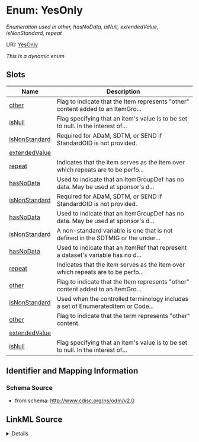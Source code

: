 # Enum: YesOnly




_Enumeration used in other, hasNoData, isNull, extendedValue, isNonStandard, repeat_



URI: [YesOnly](YesOnly)


_This is a dynamic enum_



## Slots

| Name | Description |
| ---  | --- |
| [other](other.md) | Flag to indicate that the Item represents "other" content added to an ItemGro... |
| [isNull](isNull.md) | Flag specifying that an item's value is to be set to null. In the interest of... |
| [isNonStandard](isNonStandard.md) | Required for ADaM, SDTM, or SEND if StandardOID is not provided. |
| [extendedValue](extendedValue.md) |  |
| [repeat](repeat.md) | Indicates that the item serves as the item over which repeats are to be perfo... |
| [hasNoData](hasNoData.md) | Used to indicate that an ItemGroupDef has no data. May be used at sponsor's d... |
| [isNonStandard](isNonStandard.md) | Required for ADaM, SDTM, or SEND if StandardOID is not provided. |
| [hasNoData](hasNoData.md) | Used to indicate that an ItemGroupDef has no data. May be used at sponsor's d... |
| [isNonStandard](isNonStandard.md) | A non-standard variable is one that is not defined in the SDTMIG or the under... |
| [hasNoData](hasNoData.md) | Used to indicate that an ItemRef that represent a dataset's variable has no d... |
| [repeat](repeat.md) | Indicates that the item serves as the item over which repeats are to be perfo... |
| [other](other.md) | Flag to indicate that the Item represents "other" content added to an ItemGro... |
| [isNonStandard](isNonStandard.md) | Used when the controlled terminology includes a set of EnumeratedItem or Code... |
| [other](other.md) | Flag to indicate that the term represents "other" content. |
| [extendedValue](extendedValue.md) |  |
| [isNull](isNull.md) | Flag specifying that an item's value is to be set to null. In the interest of... |






## Identifier and Mapping Information







### Schema Source


* from schema: http://www.cdisc.org/ns/odm/v2.0




## LinkML Source

<details>
```yaml
name: YesOnly
description: Enumeration used in other, hasNoData, isNull, extendedValue, isNonStandard,
  repeat
from_schema: http://www.cdisc.org/ns/odm/v2.0
rank: 1000

```
</details>
